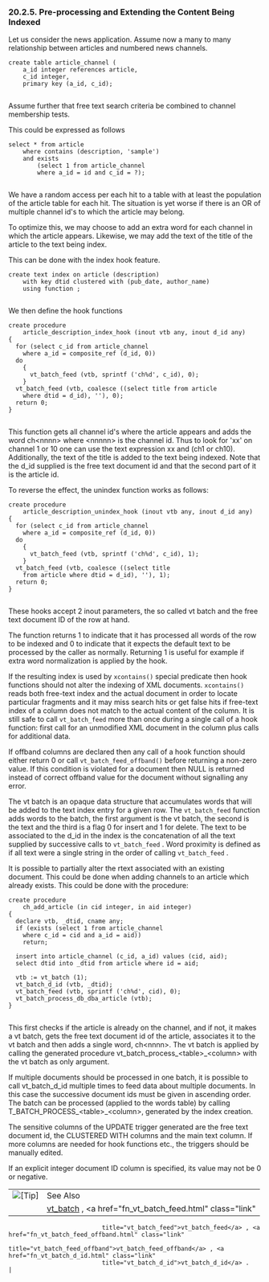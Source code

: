 <div>

<div>

<div>

<div>

### 20.2.5. Pre-processing and Extending the Content Being Indexed

</div>

</div>

</div>

Let us consider the news application. Assume now a many to many
relationship between articles and numbered news channels.

``` programlisting
create table article_channel (
    a_id integer references article,
    c_id integer,
    primary key (a_id, c_id);
    
```

Assume further that free text search criteria be combined to channel
membership tests.

This could be expressed as follows

``` programlisting
select * from article
    where contains (description, 'sample')
    and exists
        (select 1 from article_channel
        where a_id = id and c_id = ?);
    
```

We have a random access per each hit to a table with at least the
population of the article table for each hit. The situation is yet worse
if there is an OR of multiple channel id's to which the article may
belong.

To optimize this, we may choose to add an extra word for each channel in
which the article appears. Likewise, we may add the text of the title of
the article to the text being index.

This can be done with the index hook feature.

``` programlisting
create text index on article (description)
    with key dtid clustered with (pub_date, author_name)
    using function ;
    
```

We then define the hook functions

``` programlisting
create procedure
    article_description_index_hook (inout vtb any, inout d_id any)
{
  for (select c_id from article_channel
    where a_id = composite_ref (d_id, 0))
  do
    {
      vt_batch_feed (vtb, sprintf ('ch%d', c_id), 0);
    }
  vt_batch_feed (vtb, coalesce ((select title from article
    where dtid = d_id), ''), 0);
  return 0;
}
    
```

This function gets all channel id's where the article appears and adds
the word ch\<nnnn\> where \<nnnnn\> is the channel id. Thus to look for
'xx' on channel 1 or 10 one can use the text expression xx and (ch1 or
ch10). Additionally, the text of the title is added to the text being
indexed. Note that the d_id supplied is the free text document id and
that the second part of it is the article id.

To reverse the effect, the unindex function works as follows:

``` programlisting
create procedure
    article_description_unindex_hook (inout vtb any, inout d_id any)
{
  for (select c_id from article_channel
    where a_id = composite_ref (d_id, 0))
  do
    {
      vt_batch_feed (vtb, sprintf ('ch%d', c_id), 1);
    }
  vt_batch_feed (vtb, coalesce ((select title
    from article where dtid = d_id), ''), 1);
  return 0;
}
    
```

These hooks accept 2 inout parameters, the so called vt batch and the
free text document ID of the row at hand.

The function returns 1 to indicate that it has processed all words of
the row to be indexed and 0 to indicate that it expects the default text
to be processed by the caller as normally. Returning 1 is useful for
example if extra word normalization is applied by the hook.

If the resulting index is used by `xcontains()` special predicate then
hook functions should not alter the indexing of XML documents.
`xcontains()` reads both free-text index and the actual document in
order to locate particular fragments and it may miss search hits or get
false hits if free-text index of a column does not match to the actual
content of the column. It is still safe to call `vt_batch_feed` more
than once during a single call of a hook function: first call for an
unmodified XML document in the column plus calls for additional data.

If offband columns are declared then any call of a hook function should
either return 0 or call `vt_batch_feed_offband()` before returning a
non-zero value. If this condition is violated for a document then NULL
is returned instead of correct offband value for the document without
signalling any error.

The vt batch is an opaque data structure that accumulates words that
will be added to the text index entry for a given row. The
`vt_batch_feed` function adds words to the batch, the first argument is
the vt batch, the second is the text and the third is a flag 0 for
insert and 1 for delete. The text to be associated to the d_id in the
index is the concatenation of all the text supplied by successive calls
to `vt_batch_feed` . Word proximity is defined as if all text were a
single string in the order of calling `vt_batch_feed` .

It is possible to partially alter the rtext associated with an existing
document. This could be done when adding channels to an article which
already exists. This could be done with the procedure:

``` programlisting
create procedure
    ch_add_article (in cid integer, in aid integer)
{
  declare vtb, _dtid, cname any;
  if (exists (select 1 from article_channel
    where c_id = cid and a_id = aid))
    return;

  insert into article_channel (c_id, a_id) values (cid, aid);
  select dtid into _dtid from article where id = aid;

  vtb := vt_batch (1);
  vt_batch_d_id (vtb, _dtid);
  vt_batch_feed (vtb, sprintf ('ch%d', cid), 0);
  vt_batch_process_db_dba_article (vtb);
}
    
```

This first checks if the article is already on the channel, and if not,
it makes a vt batch, gets the free text document id of the article,
associates it to the vt batch and then adds a single word, ch\<nnnn\>.
The vt batch is applied by calling the generated procedure
vt_batch_process\_\<table\>\_\<column\> with the vt batch as only
argument.

If multiple documents should be processed in one batch, it is possible
to call vt_batch_d_id multiple times to feed data about multiple
documents. In this case the successive document ids must be given in
ascending order. The batch can be processed (applied to the words table)
by calling T_BATCH_PROCESS\_\<table\>\_\<column\>, generated by the
index creation.

The sensitive columns of the UPDATE trigger generated are the free text
document id, the CLUSTERED WITH columns and the main text column. If
more columns are needed for hook functions etc., the triggers should be
manually edited.

If an explicit integer document ID column is specified, its value may
not be 0 or negative.

<div>

|                            |                                                                                                                      |
|:--------------------------:|:---------------------------------------------------------------------------------------------------------------------|
| ![\[Tip\]](images/tip.png) | See Also                                                                                                             |
|                            | <a href="fn_vt_batch.html" class="link" title="vt_batch">vt_batch</a> , <a href="fn_vt_batch_feed.html" class="link" 
                              title="vt_batch_feed">vt_batch_feed</a> , <a href="fn_vt_batch_feed_offband.html" class="link"                        
                              title="vt_batch_feed_offband">vt_batch_feed_offband</a> , <a href="fn_vt_batch_d_id.html" class="link"                
                              title="vt_batch_d_id">vt_batch_d_id</a> .                                                                             |

</div>

</div>
